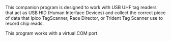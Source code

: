 This companion program is designed to work with USB UHF tag readers that act as USB HID (Human Interface Devices) and collect the correct piece of data that Ipico TagScanner, Race Director, or Trident Tag Scanner use to record chip reads.

This program works with a virtual COM port